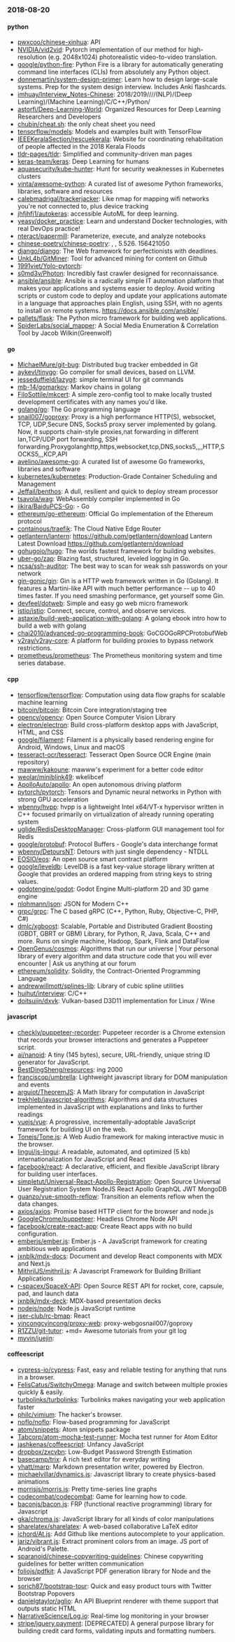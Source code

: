 ### 2018-08-20

#### python
* [pwxcoo/chinese-xinhua](https://github.com/pwxcoo/chinese-xinhua): API
* [NVIDIA/vid2vid](https://github.com/NVIDIA/vid2vid): Pytorch implementation of our method for high-resolution (e.g. 2048x1024) photorealistic video-to-video translation.
* [google/python-fire](https://github.com/google/python-fire): Python Fire is a library for automatically generating command line interfaces (CLIs) from absolutely any Python object.
* [donnemartin/system-design-primer](https://github.com/donnemartin/system-design-primer): Learn how to design large-scale systems. Prep for the system design interview. Includes Anki flashcards.
* [imhuay/Interview_Notes-Chinese](https://github.com/imhuay/Interview_Notes-Chinese): 2018/2019////(NLP)/(Deep Learning)/(Machine Learning)/C/C++/Python/
* [astorfi/Deep-Learning-World](https://github.com/astorfi/Deep-Learning-World):  Organized Resources for Deep Learning Researchers and Developers
* [chubin/cheat.sh](https://github.com/chubin/cheat.sh): the only cheat sheet you need
* [tensorflow/models](https://github.com/tensorflow/models): Models and examples built with TensorFlow
* [IEEEKeralaSection/rescuekerala](https://github.com/IEEEKeralaSection/rescuekerala): Website for coordinating rehabilitation of people affected in the 2018 Kerala Floods
* [tldr-pages/tldr](https://github.com/tldr-pages/tldr):  Simplified and community-driven man pages
* [keras-team/keras](https://github.com/keras-team/keras): Deep Learning for humans
* [aquasecurity/kube-hunter](https://github.com/aquasecurity/kube-hunter): Hunt for security weaknesses in Kubernetes clusters
* [vinta/awesome-python](https://github.com/vinta/awesome-python): A curated list of awesome Python frameworks, libraries, software and resources
* [calebmadrigal/trackerjacker](https://github.com/calebmadrigal/trackerjacker): Like nmap for mapping wifi networks you're not connected to, plus device tracking
* [jhfjhfj1/autokeras](https://github.com/jhfjhfj1/autokeras): accessible AutoML for deep learning.
* [yeasy/docker_practice](https://github.com/yeasy/docker_practice): Learn and understand Docker technologies, with real DevOps practice!
* [nteract/papermill](https://github.com/nteract/papermill):  Parameterize, execute, and analyze notebooks
* [chinese-poetry/chinese-poetry](https://github.com/chinese-poetry/chinese-poetry): , , 5.526. 156421050
* [django/django](https://github.com/django/django): The Web framework for perfectionists with deadlines.
* [UnkL4b/GitMiner](https://github.com/UnkL4b/GitMiner): Tool for advanced mining for content on Github
* [1991viet/Yolo-pytorch](https://github.com/1991viet/Yolo-pytorch): 
* [s0md3v/Photon](https://github.com/s0md3v/Photon): Incredibly fast crawler designed for reconnaissance.
* [ansible/ansible](https://github.com/ansible/ansible): Ansible is a radically simple IT automation platform that makes your applications and systems easier to deploy. Avoid writing scripts or custom code to deploy and update your applications  automate in a language that approaches plain English, using SSH, with no agents to install on remote systems. https://docs.ansible.com/ansible/
* [pallets/flask](https://github.com/pallets/flask): The Python micro framework for building web applications.
* [SpiderLabs/social_mapper](https://github.com/SpiderLabs/social_mapper): A Social Media Enumeration & Correlation Tool by Jacob Wilkin(Greenwolf)

#### go
* [MichaelMure/git-bug](https://github.com/MichaelMure/git-bug): Distributed bug tracker embedded in Git
* [aykevl/tinygo](https://github.com/aykevl/tinygo): Go compiler for small devices, based on LLVM.
* [jesseduffield/lazygit](https://github.com/jesseduffield/lazygit): simple terminal UI for git commands
* [mb-14/gomarkov](https://github.com/mb-14/gomarkov): Markov chains in golang
* [FiloSottile/mkcert](https://github.com/FiloSottile/mkcert): A simple zero-config tool to make locally trusted development certificates with any names you'd like.
* [golang/go](https://github.com/golang/go): The Go programming language
* [snail007/goproxy](https://github.com/snail007/goproxy): Proxy is a high performance HTTP(S), websocket, TCP, UDP,Secure DNS, Socks5 proxy server implemented by golang. Now, it supports chain-style proxies,nat forwarding in different lan,TCP/UDP port forwarding, SSH forwarding.Proxygolanghttp,https,websocket,tcp,DNS,socks5,,,,HTTP,SOCKS5,,,KCP,API
* [avelino/awesome-go](https://github.com/avelino/awesome-go): A curated list of awesome Go frameworks, libraries and software
* [kubernetes/kubernetes](https://github.com/kubernetes/kubernetes): Production-Grade Container Scheduling and Management
* [Jeffail/benthos](https://github.com/Jeffail/benthos): A dull, resilient and quick to deploy stream processor
* [tsavola/wag](https://github.com/tsavola/wag): WebAssembly compiler implemented in Go
* [iikira/BaiduPCS-Go](https://github.com/iikira/BaiduPCS-Go):  - Go
* [ethereum/go-ethereum](https://github.com/ethereum/go-ethereum): Official Go implementation of the Ethereum protocol
* [containous/traefik](https://github.com/containous/traefik): The Cloud Native Edge Router
* [getlantern/lantern](https://github.com/getlantern/lantern):  https://github.com/getlantern/download  Lantern Latest Download https://github.com/getlantern/download 
* [gohugoio/hugo](https://github.com/gohugoio/hugo): The worlds fastest framework for building websites.
* [uber-go/zap](https://github.com/uber-go/zap): Blazing fast, structured, leveled logging in Go.
* [ncsa/ssh-auditor](https://github.com/ncsa/ssh-auditor): The best way to scan for weak ssh passwords on your network
* [gin-gonic/gin](https://github.com/gin-gonic/gin): Gin is a HTTP web framework written in Go (Golang). It features a Martini-like API with much better performance -- up to 40 times faster. If you need smashing performance, get yourself some Gin.
* [devfeel/dotweb](https://github.com/devfeel/dotweb): Simple and easy go web micro framework
* [istio/istio](https://github.com/istio/istio): Connect, secure, control, and observe services.
* [astaxie/build-web-application-with-golang](https://github.com/astaxie/build-web-application-with-golang): A golang ebook intro how to build a web with golang
* [chai2010/advanced-go-programming-book](https://github.com/chai2010/advanced-go-programming-book):  GoCGOGoRPCProtobufWeb
* [v2ray/v2ray-core](https://github.com/v2ray/v2ray-core): A platform for building proxies to bypass network restrictions.
* [prometheus/prometheus](https://github.com/prometheus/prometheus): The Prometheus monitoring system and time series database.

#### cpp
* [tensorflow/tensorflow](https://github.com/tensorflow/tensorflow): Computation using data flow graphs for scalable machine learning
* [bitcoin/bitcoin](https://github.com/bitcoin/bitcoin): Bitcoin Core integration/staging tree
* [opencv/opencv](https://github.com/opencv/opencv): Open Source Computer Vision Library
* [electron/electron](https://github.com/electron/electron): Build cross-platform desktop apps with JavaScript, HTML, and CSS
* [google/filament](https://github.com/google/filament): Filament is a physically based rendering engine for Android, Windows, Linux and macOS
* [tesseract-ocr/tesseract](https://github.com/tesseract-ocr/tesseract): Tesseract Open Source OCR Engine (main repository)
* [mawww/kakoune](https://github.com/mawww/kakoune): mawww's experiment for a better code editor
* [weolar/miniblink49](https://github.com/weolar/miniblink49): wkelibcef
* [ApolloAuto/apollo](https://github.com/ApolloAuto/apollo): An open autonomous driving platform
* [pytorch/pytorch](https://github.com/pytorch/pytorch): Tensors and Dynamic neural networks in Python with strong GPU acceleration
* [wbenny/hvpp](https://github.com/wbenny/hvpp): hvpp is a lightweight Intel x64/VT-x hypervisor written in C++ focused primarily on virtualization of already running operating system
* [uglide/RedisDesktopManager](https://github.com/uglide/RedisDesktopManager):  Cross-platform GUI management tool for Redis
* [google/protobuf](https://github.com/google/protobuf): Protocol Buffers - Google's data interchange format
* [wbenny/DetoursNT](https://github.com/wbenny/DetoursNT): Detours with just single dependency - NTDLL
* [EOSIO/eos](https://github.com/EOSIO/eos): An open source smart contract platform
* [google/leveldb](https://github.com/google/leveldb): LevelDB is a fast key-value storage library written at Google that provides an ordered mapping from string keys to string values.
* [godotengine/godot](https://github.com/godotengine/godot): Godot Engine  Multi-platform 2D and 3D game engine
* [nlohmann/json](https://github.com/nlohmann/json): JSON for Modern C++
* [grpc/grpc](https://github.com/grpc/grpc): The C based gRPC (C++, Python, Ruby, Objective-C, PHP, C#)
* [dmlc/xgboost](https://github.com/dmlc/xgboost): Scalable, Portable and Distributed Gradient Boosting (GBDT, GBRT or GBM) Library, for Python, R, Java, Scala, C++ and more. Runs on single machine, Hadoop, Spark, Flink and DataFlow
* [OpenGenus/cosmos](https://github.com/OpenGenus/cosmos): Algorithms that run our universe | Your personal library of every algorithm and data structure code that you will ever encounter | Ask us anything at our forum
* [ethereum/solidity](https://github.com/ethereum/solidity): Solidity, the Contract-Oriented Programming Language
* [andrewwillmott/splines-lib](https://github.com/andrewwillmott/splines-lib): Library of cubic spline utilities
* [huihut/interview](https://github.com/huihut/interview):  C/C++
* [doitsujin/dxvk](https://github.com/doitsujin/dxvk): Vulkan-based D3D11 implementation for Linux / Wine

#### javascript
* [checkly/puppeteer-recorder](https://github.com/checkly/puppeteer-recorder): Puppeteer recorder is a Chrome extension that records your browser interactions and generates a Puppeteer script.
* [ai/nanoid](https://github.com/ai/nanoid): A tiny (145 bytes), secure, URL-friendly, unique string ID generator for JavaScript.
* [BestDingSheng/resources](https://github.com/BestDingSheng/resources):  ing  2000
* [franciscop/umbrella](https://github.com/franciscop/umbrella):  Lightweight javascript library for DOM manipulation and events
* [arguiot/TheoremJS](https://github.com/arguiot/TheoremJS): A Math library for computation in JavaScript
* [trekhleb/javascript-algorithms](https://github.com/trekhleb/javascript-algorithms): Algorithms and data structures implemented in JavaScript with explanations and links to further readings
* [vuejs/vue](https://github.com/vuejs/vue):  A progressive, incrementally-adoptable JavaScript framework for building UI on the web.
* [Tonejs/Tone.js](https://github.com/Tonejs/Tone.js): A Web Audio framework for making interactive music in the browser.
* [lingui/js-lingui](https://github.com/lingui/js-lingui):  A readable, automated, and optimized (5 kb) internationalization for JavaScript and React
* [facebook/react](https://github.com/facebook/react): A declarative, efficient, and flexible JavaScript library for building user interfaces.
* [simpletut/Universal-React-Apollo-Registration](https://github.com/simpletut/Universal-React-Apollo-Registration): Open Source Universal User Registration System  NodeJS React Apollo GraphQL JWT MongoDB
* [guanzo/vue-smooth-reflow](https://github.com/guanzo/vue-smooth-reflow): Transition an elements reflow when the data changes.
* [axios/axios](https://github.com/axios/axios): Promise based HTTP client for the browser and node.js
* [GoogleChrome/puppeteer](https://github.com/GoogleChrome/puppeteer): Headless Chrome Node API
* [facebook/create-react-app](https://github.com/facebook/create-react-app): Create React apps with no build configuration.
* [emberjs/ember.js](https://github.com/emberjs/ember.js): Ember.js - A JavaScript framework for creating ambitious web applications
* [jxnblk/mdx-docs](https://github.com/jxnblk/mdx-docs):  Document and develop React components with MDX and Next.js
* [MithrilJS/mithril.js](https://github.com/MithrilJS/mithril.js): A Javascript Framework for Building Brilliant Applications
* [r-spacex/SpaceX-API](https://github.com/r-spacex/SpaceX-API):  Open Source REST API for rocket, core, capsule, pad, and launch data
* [jxnblk/mdx-deck](https://github.com/jxnblk/mdx-deck): MDX-based presentation decks
* [nodejs/node](https://github.com/nodejs/node): Node.js JavaScript runtime 
* [jser-club/rc-bmap](https://github.com/jser-club/rc-bmap): React 
* [yincongcyincong/proxy-web](https://github.com/yincongcyincong/proxy-web): proxy-webgosnail007/goproxy
* [R1ZZU/git-tutor](https://github.com/R1ZZU/git-tutor): +md= Awesome tutorials from your git log
* [myvin/juejin](https://github.com/myvin/juejin):  

#### coffeescript
* [cypress-io/cypress](https://github.com/cypress-io/cypress): Fast, easy and reliable testing for anything that runs in a browser.
* [FelisCatus/SwitchyOmega](https://github.com/FelisCatus/SwitchyOmega): Manage and switch between multiple proxies quickly & easily.
* [turbolinks/turbolinks](https://github.com/turbolinks/turbolinks): Turbolinks makes navigating your web application faster
* [philc/vimium](https://github.com/philc/vimium): The hacker's browser.
* [noflo/noflo](https://github.com/noflo/noflo): Flow-based programming for JavaScript
* [atom/snippets](https://github.com/atom/snippets): Atom snippets package
* [Tabcorp/atom-mocha-test-runner](https://github.com/Tabcorp/atom-mocha-test-runner): Mocha test runner for Atom Editor
* [jashkenas/coffeescript](https://github.com/jashkenas/coffeescript): Unfancy JavaScript
* [dropbox/zxcvbn](https://github.com/dropbox/zxcvbn): Low-Budget Password Strength Estimation
* [basecamp/trix](https://github.com/basecamp/trix): A rich text editor for everyday writing
* [yhatt/marp](https://github.com/yhatt/marp): Markdown presentation writer, powered by Electron.
* [michaelvillar/dynamics.js](https://github.com/michaelvillar/dynamics.js): Javascript library to create physics-based animations
* [morrisjs/morris.js](https://github.com/morrisjs/morris.js): Pretty time-series line graphs
* [codecombat/codecombat](https://github.com/codecombat/codecombat): Game for learning how to code.
* [baconjs/bacon.js](https://github.com/baconjs/bacon.js): FRP (functional reactive programming) library for Javascript
* [gka/chroma.js](https://github.com/gka/chroma.js): JavaScript library for all kinds of color manipulations
* [sharelatex/sharelatex](https://github.com/sharelatex/sharelatex): A web-based collaborative LaTeX editor
* [ichord/At.js](https://github.com/ichord/At.js): Add Github like mentions autocomplete to your application.
* [jariz/vibrant.js](https://github.com/jariz/vibrant.js): Extract prominent colors from an image. JS port of Android's Palette.
* [sparanoid/chinese-copywriting-guidelines](https://github.com/sparanoid/chinese-copywriting-guidelines): Chinese copywriting guidelines for better written communication
* [foliojs/pdfkit](https://github.com/foliojs/pdfkit): A JavaScript PDF generation library for Node and the browser
* [sorich87/bootstrap-tour](https://github.com/sorich87/bootstrap-tour): Quick and easy product tours with Twitter Bootstrap Popovers
* [danielgtaylor/aglio](https://github.com/danielgtaylor/aglio): An API Blueprint renderer with theme support that outputs static HTML
* [NarrativeScience/Log.io](https://github.com/NarrativeScience/Log.io): Real-time log monitoring in your browser
* [stripe/jquery.payment](https://github.com/stripe/jquery.payment): [DEPRECATED] A general purpose library for building credit card forms, validating inputs and formatting numbers.
